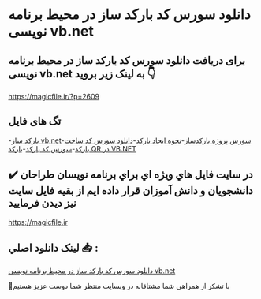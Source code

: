 # دانلود سورس کد بارکد ساز در محیط برنامه نویسی vb.net

## برای دریافت دانلود سورس کد بارکد ساز در محیط برنامه نویسی vb.net به لینک زیر بروید 👇

https://magicfile.ir/?p=2609

## تگ های فایل

-[بارکد ساز vb.net](https://magicfile.ir/product/%d8%b3%d9%88%d8%b1%d8%b3-%da%a9%d8%af-%d8%a8%d8%a7%d8%b1%da%a9%d8%af-%d8%b3%d8%a7%d8%b2-%d8%af%d8%b1-%d9%85%d8%ad%db%8c%d8%b7-%d8%a8%d8%b1%d9%86%d8%a7%d9%85%d9%87-%d9%86%d9%88%db%8c%d8%b3%db%8c-vb-net/)-[سورس پروژه بارکدساز](https://magicfile.ir/product/%d8%b3%d9%88%d8%b1%d8%b3-%da%a9%d8%af-%d8%a8%d8%a7%d8%b1%da%a9%d8%af-%d8%b3%d8%a7%d8%b2-%d8%af%d8%b1-%d9%85%d8%ad%db%8c%d8%b7-%d8%a8%d8%b1%d9%86%d8%a7%d9%85%d9%87-%d9%86%d9%88%db%8c%d8%b3%db%8c-vb-net/)-[نحوه ایجاد بارکد](https://magicfile.ir/product/%d8%b3%d9%88%d8%b1%d8%b3-%da%a9%d8%af-%d8%a8%d8%a7%d8%b1%da%a9%d8%af-%d8%b3%d8%a7%d8%b2-%d8%af%d8%b1-%d9%85%d8%ad%db%8c%d8%b7-%d8%a8%d8%b1%d9%86%d8%a7%d9%85%d9%87-%d9%86%d9%88%db%8c%d8%b3%db%8c-vb-net/)-[دانلود سورس کد ساخت بارکد](https://magicfile.ir/product/%d8%b3%d9%88%d8%b1%d8%b3-%da%a9%d8%af-%d8%a8%d8%a7%d8%b1%da%a9%d8%af-%d8%b3%d8%a7%d8%b2-%d8%af%d8%b1-%d9%85%d8%ad%db%8c%d8%b7-%d8%a8%d8%b1%d9%86%d8%a7%d9%85%d9%87-%d9%86%d9%88%db%8c%d8%b3%db%8c-vb-net/)-[سورس کد بارکد](https://magicfile.ir/product/%d8%b3%d9%88%d8%b1%d8%b3-%da%a9%d8%af-%d8%a8%d8%a7%d8%b1%da%a9%d8%af-%d8%b3%d8%a7%d8%b2-%d8%af%d8%b1-%d9%85%d8%ad%db%8c%d8%b7-%d8%a8%d8%b1%d9%86%d8%a7%d9%85%d9%87-%d9%86%d9%88%db%8c%d8%b3%db%8c-vb-net/)-[بارکد QR در VB.NET](https://magicfile.ir/product/%d8%b3%d9%88%d8%b1%d8%b3-%da%a9%d8%af-%d8%a8%d8%a7%d8%b1%da%a9%d8%af-%d8%b3%d8%a7%d8%b2-%d8%af%d8%b1-%d9%85%d8%ad%db%8c%d8%b7-%d8%a8%d8%b1%d9%86%d8%a7%d9%85%d9%87-%d9%86%d9%88%db%8c%d8%b3%db%8c-vb-net/)

## ✔️ در سايت فايل هاي ويژه اي براي برنامه نويسان طراحان دانشجويان و دانش آموزان قرار داده ايم از بقيه فايل سايت نيز ديدن فرماييد

https://magicfile.ir


## لينک دانلود اصلي 📥 :

[دانلود سورس کد بارکد ساز در محیط برنامه نویسی vb.net](https://magicfile.ir/product/%d8%b3%d9%88%d8%b1%d8%b3-%da%a9%d8%af-%d8%a8%d8%a7%d8%b1%da%a9%d8%af-%d8%b3%d8%a7%d8%b2-%d8%af%d8%b1-%d9%85%d8%ad%db%8c%d8%b7-%d8%a8%d8%b1%d9%86%d8%a7%d9%85%d9%87-%d9%86%d9%88%db%8c%d8%b3%db%8c-vb-net/) 


🙏با تشکر از همراهي شما مشتاقانه در وبسایت منتظر شما دوست عزیز هستیم

